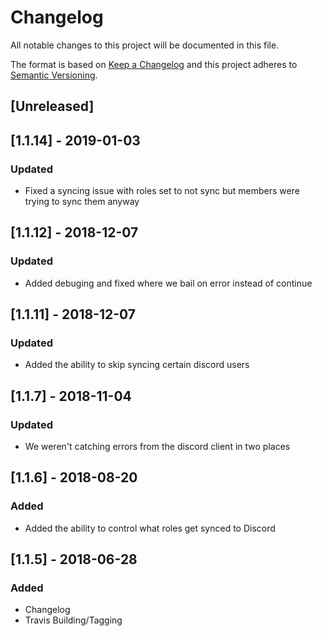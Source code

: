 # Changelog
All notable changes to this project will be documented in this file.

The format is based on [Keep a Changelog](http://keepachangelog.com/en/1.0.0/)
and this project adheres to [Semantic Versioning](http://semver.org/spec/v2.0.0.html).

## [Unreleased]

## [1.1.14] - 2019-01-03
### Updated
- Fixed a syncing issue with roles set to not sync but members were trying to sync them anyway

## [1.1.12] - 2018-12-07
### Updated
- Added debuging and fixed where we bail on error instead of continue

## [1.1.11] - 2018-12-07
### Updated
- Added the ability to skip syncing certain discord users

## [1.1.7] - 2018-11-04
### Updated
- We weren't catching errors from the discord client in two places

## [1.1.6] - 2018-08-20
### Added
- Added the ability to control what roles get synced to Discord

## [1.1.5] - 2018-06-28
### Added
- Changelog
- Travis Building/Tagging
